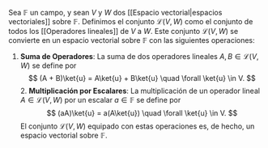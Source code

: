 Sea $\mathbb{F}$ un campo, y sean $V$ y $W$ dos [[Espacio vectorial|espacios vectoriales]] sobre $\mathbb{F}$. Definimos el conjunto $\mathcal{L}(V, W)$ como el conjunto de todos los [[Operadores lineales]] de $V$ a $W$. Este conjunto $\mathcal{L}(V, W)$ se convierte en un espacio vectorial sobre $\mathbb{F}$ con las siguientes operaciones:

1. **Suma de Operadores**: La suma de dos operadores lineales $A, B \in \mathcal{L}(V, W)$ se define por $$
   (A + B)\ket{u} = A\ket{u} + B\ket{u} \quad \forall \ket{u} \in V.
   $$2. **Multiplicación por Escalares**: La multiplicación de un operador lineal $A \in \mathcal{L}(V, W)$ por un escalar $a \in \mathbb{F}$ se define por $$
   (aA)\ket{u} = a(A\ket{u}) \quad \forall \ket{u} \in V.
   $$El conjunto $\mathcal{L}(V, W)$ equipado con estas operaciones es, de hecho, un espacio vectorial sobre $\mathbb{F}$.